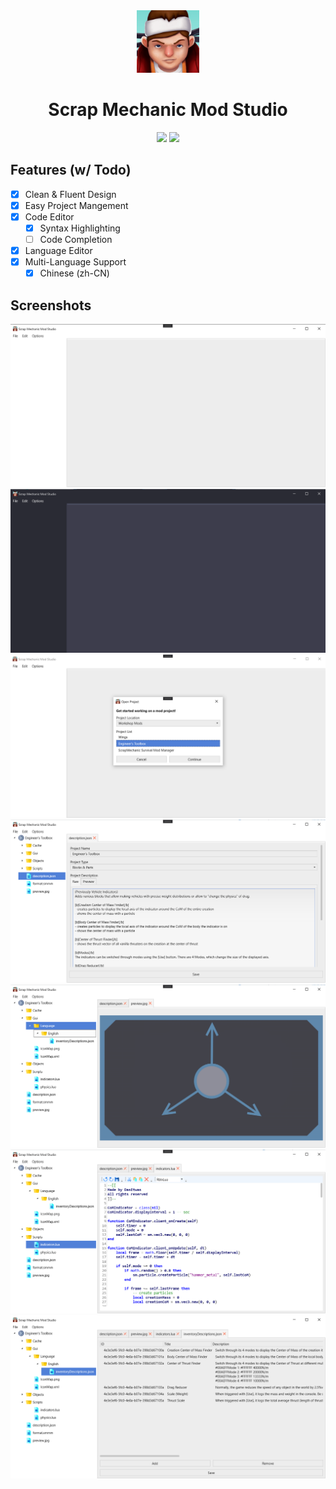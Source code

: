 <div align="center">

<img src="./.github/icon.png" width="100"/>

</div>

<h1 align="center">Scrap Mechanic Mod Studio</h1>

<div align="center">

[![](https://img.shields.io/badge/Powered%20By-.NET-blue?logo=microsoft&style=flat-square)](https://dotnet.microsoft.com)
[![](https://img.shields.io/badge/Made%20With-Rider-blue?logo=jetbrains&style=flat-square)](https://www.jetbrains.com/rider)

</div>

## Features (w/ Todo)

- [X] Clean & Fluent Design
- [X] Easy Project Mangement
- [X] Code Editor
  - [X] Syntax Highlighting
  - [ ] Code Completion
- [X] Language Editor
- [X] Multi-Language Support
  - [X] Chinese (zh-CN)

## Screenshots

![](./.github/screenshots/0.png)
![](./.github/screenshots/1.png)
![](./.github/screenshots/2.png)
![](./.github/screenshots/3.png)
![](./.github/screenshots/4.png)
![](./.github/screenshots/5.png)
![](./.github/screenshots/6.png)
